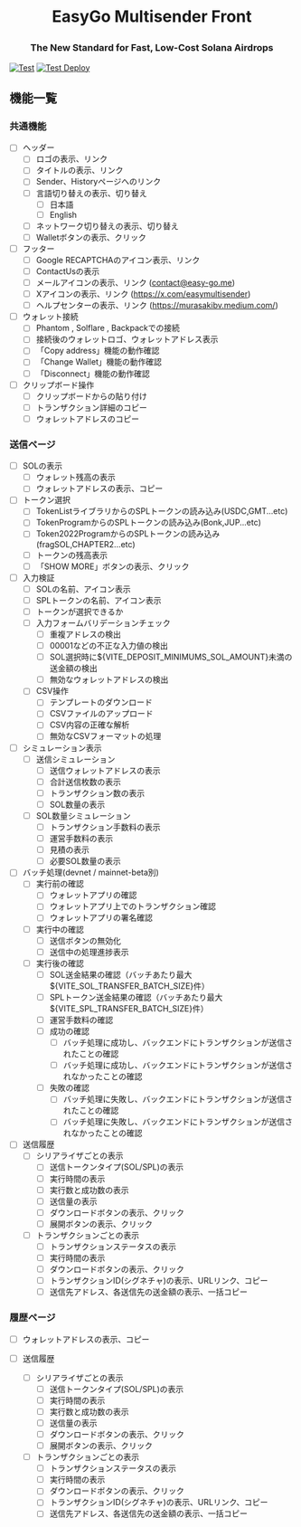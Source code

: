 # <p align="center">EasyGo Multisender Front</p>
### <p align="center">The New Standard for Fast, Low-Cost Solana Airdrops</p>
[![Test](https://github.com/pj-guzen/BulkSender-Front/actions/workflows/test.yml/badge.svg)](https://github.com/pj-guzen/BulkSender-Front/actions/workflows/test.yml)
[![Test Deploy](https://github.com/pj-guzen/BulkSender-Front/actions/workflows/test_deploy.yml/badge.svg)](https://github.com/pj-guzen/BulkSender-Front/actions/workflows/test_deploy.yml)

## 機能一覧

### 共通機能

- [ ] ヘッダー
  - [ ] ロゴの表示、リンク
  - [ ] タイトルの表示、リンク
  - [ ] Sender、Historyページへのリンク
  - [ ] 言語切り替えの表示、切り替え
    - [ ] 日本語
    - [ ] English
  - [ ] ネットワーク切り替えの表示、切り替え
  - [ ] Walletボタンの表示、クリック

- [ ] フッター
  - [ ] Google RECAPTCHAのアイコン表示、リンク
  - [ ] ContactUsの表示
  - [ ] メールアイコンの表示、リンク (contact@easy-go.me)
  - [ ] Xアイコンの表示、リンク (https://x.com/easymultisender)
  - [ ] ヘルプセンターの表示、リンク (https://murasakibv.medium.com/)

- [ ] ウォレット接続
  - [ ] Phantom , Solflare , Backpackでの接続
  - [ ] 接続後のウォレットロゴ、ウォレットアドレス表示
  - [ ] 「Copy address」機能の動作確認
  - [ ] 「Change Wallet」機能の動作確認
  - [ ] 「Disconnect」機能の動作確認

- [ ] クリップボード操作
  - [ ] クリップボードからの貼り付け
  - [ ] トランザクション詳細のコピー
  - [ ] ウォレットアドレスのコピー

### 送信ページ

- [ ] SOLの表示
  - [ ] ウォレット残高の表示
  - [ ] ウォレットアドレスの表示、コピー

- [ ] トークン選択
  - [ ] TokenListライブラリからのSPLトークンの読み込み(USDC,GMT...etc)
  - [ ] TokenProgramからのSPLトークンの読み込み(Bonk,JUP...etc)
  - [ ] Token2022ProgramからのSPLトークンの読み込み(fragSOL,CHAPTER2...etc)
  - [ ] トークンの残高表示
  - [ ] 「SHOW MORE」ボタンの表示、クリック

- [ ] 入力検証
  - [ ] SOLの名前、アイコン表示
  - [ ] SPLトークンの名前、アイコン表示
  - [ ] トークンが選択できるか
  - [ ] 入力フォームバリデーションチェック
    - [ ] 重複アドレスの検出
    - [ ] 00001などの不正な入力値の検出
    - [ ] SOL選択時に${VITE_DEPOSIT_MINIMUMS_SOL_AMOUNT}未満の送金額の検出
    - [ ] 無効なウォレットアドレスの検出
  - [ ] CSV操作
    - [ ] テンプレートのダウンロード
    - [ ] CSVファイルのアップロード
    - [ ] CSV内容の正確な解析
    - [ ] 無効なCSVフォーマットの処理

- [ ] シミュレーション表示
  - [ ] 送信シミュレーション
    - [ ] 送信ウォレットアドレスの表示
    - [ ] 合計送信枚数の表示
    - [ ] トランザクション数の表示
    - [ ] SOL数量の表示
  - [ ] SOL数量シミュレーション
    - [ ] トランザクション手数料の表示
    - [ ] 運営手数料の表示
    - [ ] 見積の表示
    - [ ] 必要SOL数量の表示

- [ ] バッチ処理(devnet / mainnet-beta別)
  - [ ] 実行前の確認
    - [ ] ウォレットアプリの確認
    - [ ] ウォレットアプリ上でのトランザクション確認
    - [ ] ウォレットアプリの署名確認
  - [ ] 実行中の確認
    - [ ] 送信ボタンの無効化
    - [ ] 送信中の処理進捗表示
  - [ ] 実行後の確認
    - [ ] SOL送金結果の確認（バッチあたり最大${VITE_SOL_TRANSFER_BATCH_SIZE}件）
    - [ ] SPLトークン送金結果の確認（バッチあたり最大${VITE_SPL_TRANSFER_BATCH_SIZE}件）
    - [ ] 運営手数料の確認
    - [ ] 成功の確認
      - [ ] バッチ処理に成功し、バックエンドにトランザクションが送信されたことの確認
      - [ ] バッチ処理に成功し、バックエンドにトランザクションが送信されなかったことの確認
    - [ ] 失敗の確認
      - [ ] バッチ処理に失敗し、バックエンドにトランザクションが送信されたことの確認
      - [ ] バッチ処理に失敗し、バックエンドにトランザクションが送信されなかったことの確認

- [ ] 送信履歴
  - [ ] シリアライザごとの表示
    - [ ] 送信トークンタイプ(SOL/SPL)の表示
    - [ ] 実行時間の表示
    - [ ] 実行数と成功数の表示
    - [ ] 送信量の表示
    - [ ] ダウンロードボタンの表示、クリック
    - [ ] 展開ボタンの表示、クリック
  - [ ] トランザクションごとの表示
    - [ ] トランザクションステータスの表示
    - [ ] 実行時間の表示
    - [ ] ダウンロードボタンの表示、クリック
    - [ ] トランザクションID(シグネチャ)の表示、URLリンク、コピー
    - [ ] 送信先アドレス、各送信先の送金額の表示、一括コピー

### 履歴ページ

- [ ] ウォレットアドレスの表示、コピー

- [ ] 送信履歴
  - [ ] シリアライザごとの表示
    - [ ] 送信トークンタイプ(SOL/SPL)の表示
    - [ ] 実行時間の表示
    - [ ] 実行数と成功数の表示
    - [ ] 送信量の表示
    - [ ] ダウンロードボタンの表示、クリック
    - [ ] 展開ボタンの表示、クリック
  - [ ] トランザクションごとの表示
    - [ ] トランザクションステータスの表示
    - [ ] 実行時間の表示
    - [ ] ダウンロードボタンの表示、クリック
    - [ ] トランザクションID(シグネチャ)の表示、URLリンク、コピー
    - [ ] 送信先アドレス、各送信先の送金額の表示、一括コピー
